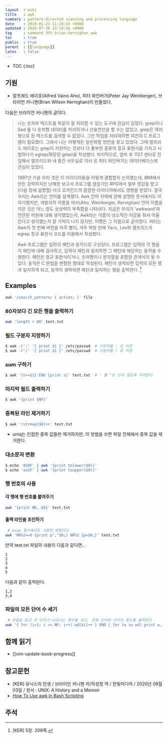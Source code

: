 ```yaml
---
layout  : wiki
title   : awk
summary : pattern-directed scanning and processing language
date    : 2019-01-23 11:18:43 +0900
updated : 2020-07-30 23:19:56 +0900
tag     : command 언어 brian-kernighan awk
toc     : true
public  : true
parent  : [[language]]
latex   : false
---
```

* TOC
{:toc}

## 기원

- 알프레드 에이호(Alfred Vaino Aho), 피터 와인버거(Peter Jay Weinberger), 브라이언 커니핸(Brian Wilson Kernighan)이 만들었다.

다음은 브라이언 커니핸의 글이다.

> 나는 숫자와 텍스트를 똑같이 잘 처리할 수 있는 도구에 관심이 있었다.
grep이나 Sed 둘 다 숫자형 데이터를 처리하거나 산술연산을 할 수는 없었고, grep은 여러 행으로 된 텍스트를 검색할 수 없었다.
그런 작업을 처리하려면 여전히 C 프로그램이 필요했다.
그래서 나는 어떻게든 일반화할 방안을 찾고 있었다.
그때 앨프리드 에이호는 grep이 지원하는 것보다 더 풍부한 종류의 정규 표현식을 가지고 시험하다가 egrep(확장된 grep)을 작성했다.
마지막으로, 얼마 후 1127 센터로 전입해서 앨프리드와 내 중간 사무실로 이사 온 피터 와인버거는 데이터베이스에 관심이 있었다.
>
> 1997년 가을 우리 셋은 이 아이디어들을 어떻게 결합할지 논의했는데,
IBM에서 만든 강력하지만 난해한 보고서 프로그램 생성기인 RPG에서 일부 영감을 받고 (다음 장에 설명할) 마크 로카인드의 깔끔한 아이디어에서도 영향을 받았다.
결국 우리는 Awk라는 언어를 설계했다.
Awk 언어 자체에 관해 설명한 문서에서도 이야기했지만, 개발자의 이름을 따서(Aho, Weinberger, Kernighan) 언어 이름을 지은 것은 어느 정도 상상력이 부족함을 나타낸다.
지금은 우리가 'awkward'와 연관된 어원에 대해 생각했었는지, Awk라는 이름이 냉소적인 어감을 줘서 어울린다고 생각했는지 잘 기억이 나지 않지만,
어쨌든 그 이름으로 굳어졌다.
피터는 Awk의 첫 번째 버전을 아주 빨리, 겨우 며칠 만에 Yacc, Lex와 앨프리드의 egrep 정규 표현식 코드를 이용해서 작성했다.
>
> Awk 프로그램은 일련의 패턴과 동작으로 구성된다.
프로그램은 입력의 각 행을 각 패턴에 대해 검사하고, 입력이 패턴과 일치하면 그 패턴에 해당하는 동작을 수행한다.
패턴은 정규 표현식이거나, 숫자형이나 문자열을 포함한 관계식이 될 수 있다.
동작은 C 문법을 변형한 형태로 작성된다.
패턴이 생략되면 입력의 모든 행과 일치하게 되고, 동작이 생략되면 패턴과 일치하는 행을 출력한다.
[^KER-5-209]

## Examples

```sh
awk '/search_pattern/ { action; }' file
```

### 80자보다 긴 모든 행을 출력하기
```sh
awk 'length > 80' test.txt
```

### 필드 구분자 지정하기
```sh
$ awk -F':' '{ print $1 }' /etc/passwd  # 구분자를 : 로 지정
$ awk -F'/' '{ print $1 }' /etc/passwd  # 구분자를 / 로 지정
```

### sum 구하기
```sh
$ awk '{s+=$1} END {print s}' test.txt  # ' 를 "로 쓰지 않도록 주의한다
```

### 마지막 필드 출력하기
```sh
$ awk '{print $NF}'
```

### 중복된 라인 제거하기
```sh
$ awk '!strmap[$0]++' test.txt
```
* uniq는 인접한 중복 값들만 제거하지만, 이 방법을 쓰면 파일 전체에서 중복 값을 제거한다.

### 대소문자 변환
```sh
$ echo 'ASDF' | awk '{print tolower($0)}'
$ echo 'asdf' | awk '{print toupper($0)}'
```

### 행 번호의 사용
#### 각 행에 행 번호를 붙여주기
```sh
awk '{print NR, $0}' test.txt
```

#### 홀짝 라인을 조인하기
```sh
 # exam 함수에서도 사용한 방법이다
awk 'NR%2==0 {print p","$0;} NR%2 {p=$0;}' test.txt
```

만약 test.txt 파일의 내용이 다음과 같다면...

```
1
2
3
4
5
```

다음과 같이 출력된다.

```
1,2
3,4
```

### 파일의 모든 단어 수 세기

```sh
 # 파일을 읽고 각 단어가 나타나는 횟수를 세고, 전체 단어와 각각의 횟수를 출력한다
awk '{ for (i=1; i <= NF; i++) wd[$i]++ } END { for (w in wd) print w, wd[w] }' test.txt
```

## 함께 읽기
* [[vim-update-book-progress]]

## 참고문헌

- [KER] 유닉스의 탄생 / 브라이언 커니핸 저/하성창 역 / 한빛미디어 / 2020년 08월 03일 / 원서 : UNIX: A History and a Memoir
- [How To Use awk In Bash Scripting](https://www.cyberciti.biz/faq/bash-scripting-using-awk/ )

## 주석

[^KER-5-209]: [KER] 5장. 209쪽.

